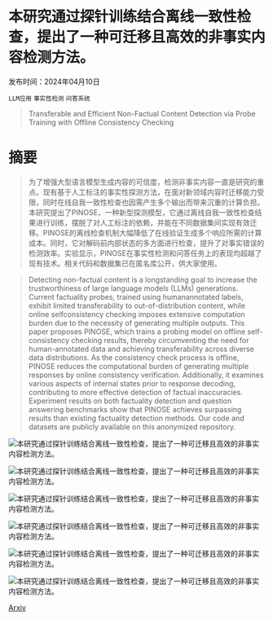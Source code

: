 # 本研究通过探针训练结合离线一致性检查，提出了一种可迁移且高效的非事实内容检测方法。

发布时间：2024年04月10日

`LLM应用` `事实性检测` `问答系统`

> Transferable and Efficient Non-Factual Content Detection via Probe Training with Offline Consistency Checking

# 摘要

> 为了增强大型语言模型生成内容的可信度，检测非事实内容一直是研究的重点。现有基于人工标注的事实性探测方法，在面对新领域内容时迁移能力受限，同时在线自我一致性检查也因需产生多个输出而带来沉重的计算负担。本研究提出了PINOSE，一种新型探测模型，它通过离线自我一致性检查结果进行训练，摆脱了对人工标注的依赖，并能在不同数据集间实现有效迁移。PINOSE的离线检查机制大幅降低了在线验证生成多个响应所需的计算成本。同时，它对解码前内部状态的多方面进行检查，提升了对事实错误的检测效率。实验显示，PINOSE在事实性检测和问答任务上的表现均超越了现有技术。相关代码和数据集已在匿名库公开，供大家使用。

> Detecting non-factual content is a longstanding goal to increase the trustworthiness of large language models (LLMs) generations. Current factuality probes, trained using humanannotated labels, exhibit limited transferability to out-of-distribution content, while online selfconsistency checking imposes extensive computation burden due to the necessity of generating multiple outputs. This paper proposes PINOSE, which trains a probing model on offline self-consistency checking results, thereby circumventing the need for human-annotated data and achieving transferability across diverse data distributions. As the consistency check process is offline, PINOSE reduces the computational burden of generating multiple responses by online consistency verification. Additionally, it examines various aspects of internal states prior to response decoding, contributing to more effective detection of factual inaccuracies. Experiment results on both factuality detection and question answering benchmarks show that PINOSE achieves surpassing results than existing factuality detection methods. Our code and datasets are publicly available on this anonymized repository.

![本研究通过探针训练结合离线一致性检查，提出了一种可迁移且高效的非事实内容检测方法。](../../../paper_images/2404.06742/x1.png)

![本研究通过探针训练结合离线一致性检查，提出了一种可迁移且高效的非事实内容检测方法。](../../../paper_images/2404.06742/nq.png)

![本研究通过探针训练结合离线一致性检查，提出了一种可迁移且高效的非事实内容检测方法。](../../../paper_images/2404.06742/trivia.png)

![本研究通过探针训练结合离线一致性检查，提出了一种可迁移且高效的非事实内容检测方法。](../../../paper_images/2404.06742/webq.png)

![本研究通过探针训练结合离线一致性检查，提出了一种可迁移且高效的非事实内容检测方法。](../../../paper_images/2404.06742/n-k-performance.png)

![本研究通过探针训练结合离线一致性检查，提出了一种可迁移且高效的非事实内容检测方法。](../../../paper_images/2404.06742/auc_across_layer.png)

[Arxiv](https://arxiv.org/abs/2404.06742)